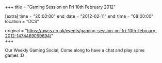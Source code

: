 +++
title = "Gaming Session on Fri 10th February 2012"

[extra]
time = "20:00:00"
end_date = "2012-02-11"
end_time = "08:00:00"
location = "DCS"

original = "https://uwcs.co.uk/events/gaming-session-on-fri-10th-february-2012-1474489059694/"    
+++

Our Weekly Gaming Social, Come along to have a chat and play some games :D

